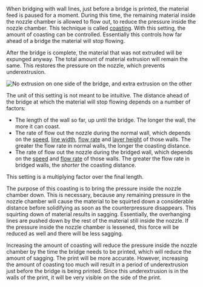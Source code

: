When bridging with wall lines, just before a bridge is printed, the material feed is paused for a moment. During this time, the remaining material inside the nozzle chamber is allowed to flow out, to reduce the pressure inside the nozzle chamber. This technique is called [coasting](coasting_enable.md). With this setting, the amount of coasting can be controlled. Essentially this controls how far ahead of a bridge the material will stop flowing.

After the bridge is complete, the material that was not extruded will be expunged anyway. The total amount of material extrusion will remain the same. This restores the pressure on the nozzle, which prevents underextrusion.

![No extrusion on one side of the bridge, and extra extrusion on the other](../../../articles/images/bridge_wall_coast.png)

The unit of this setting is not meant to be intuitive. The distance ahead of the bridge at which the material will stop flowing depends on a number of factors:
* The length of the wall so far, up until the bridge. The longer the wall, the more it can coast.
* The rate of flow out the nozzle during the normal wall, which depends on the [speed](../speed/speed_wall.md), [line width](../resolution/wall_line_width.md), [flow rate](../material/wall_material_flow.md) and [layer height](../resolution/layer_height.md) of those walls. The greater the flow rate in normal walls, the longer the coasting distance.
* The rate of flow out the nozzle during the bridged wall, which depends on the [speed](bridge_wall_speed.md) and [flow rate](bridge_wall_material_flow.md) of those walls. The greater the flow rate in bridged walls, the *shorter* the coasting distance.

This setting is a multiplying factor over the final length.

The purpose of this coasting is to bring the pressure inside the nozzle chamber down. This is necessary, because any remaining pressure in the nozzle chamber will cause the material to be squirted down a considerable distance before solidifying as soon as the counterpressure disappears. This squirting down of material results in sagging. Essentially, the overhanging lines are pushed down by the rest of the material still inside the nozzle. If the pressure inside the nozzle chamber is lessened, this force will be reduced as well and there will be less sagging.

Increasing the amount of coasting will reduce the pressure inside the nozzle chamber by the time the bridge needs to be printed, which will reduce the amount of sagging. The print will be more accurate. However, increasing the amount of coasting too much will result in a period of underextrusion just before the bridge is being printed. Since this underextrusion is in the walls of the print, it will be very visible on the side of the print.